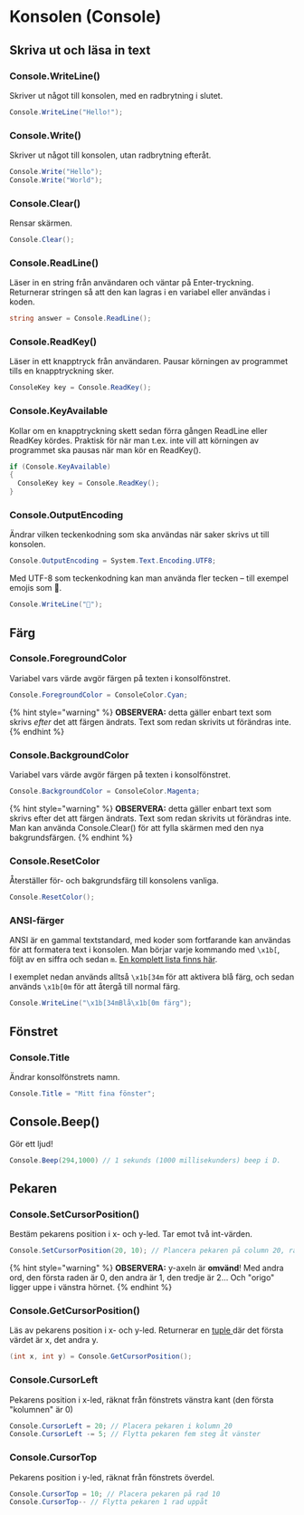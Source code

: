 # Konsolen (Console)

## Skriva ut och läsa in text

### Console.WriteLine()

Skriver ut något till konsolen, med en radbrytning i slutet.

```csharp
Console.WriteLine("Hello!");
```

### Console.Write()

Skriver ut något till konsolen, utan radbrytning efteråt.

```csharp
Console.Write("Hello");
Console.Write("World");
```

### Console.Clear()

Rensar skärmen.

```csharp
Console.Clear();
```

### Console.ReadLine()

Läser in en string från användaren och väntar på Enter-tryckning. Returnerar stringen så att den kan lagras i en variabel eller användas i koden.

```csharp
string answer = Console.ReadLine();
```

### Console.ReadKey()

Läser in ett knapptryck från användaren. Pausar körningen av programmet tills en knapptryckning sker.

```csharp
ConsoleKey key = Console.ReadKey();
```

### Console.KeyAvailable

Kollar om en knapptryckning skett sedan förra gången ReadLine eller ReadKey kördes. Praktisk för när man t.ex. inte vill att körningen av programmet ska pausas när man kör en ReadKey().

```csharp
if (Console.KeyAvailable)
{
  ConsoleKey key = Console.ReadKey();
}
```

### Console.OutputEncoding

Ändrar vilken teckenkodning som ska användas när saker skrivs ut till konsolen.

```csharp
Console.OutputEncoding = System.Text.Encoding.UTF8;
```

Med UTF-8 som teckenkodning kan man använda fler tecken – till exempel emojis som 🤖.

```csharp
Console.WriteLine("🤖");
```

## Färg

### Console.ForegroundColor

Variabel vars värde avgör färgen på texten i konsolfönstret.

```csharp
Console.ForegroundColor = ConsoleColor.Cyan;
```

{% hint style="warning" %}
**OBSERVERA:** detta gäller enbart text som skrivs _efter_ det att färgen ändrats. Text som redan skrivits ut förändras inte.
{% endhint %}

### Console.BackgroundColor

Variabel vars värde avgör färgen på texten i konsolfönstret.

```csharp
Console.BackgroundColor = ConsoleColor.Magenta;
```

{% hint style="warning" %}
**OBSERVERA:** detta gäller enbart text som skrivs efter det att färgen ändrats. Text som redan skrivits ut förändras inte. Man kan använda Console.Clear() för att fylla skärmen med den nya bakgrundsfärgen.
{% endhint %}

### Console.ResetColor

Återställer för- och bakgrundsfärg till konsolens vanliga.

```csharp
Console.ResetColor();
```

### ANSI-färger

ANSI är en gammal textstandard, med koder som fortfarande kan användas för att formatera text i konsolen. Man börjar varje kommando med `\x1b[`, följt av en siffra och sedan `m`. [En komplett lista finns här](https://gist.github.com/raghav4/48716264a0f426cf95e4342c21ada8e7).

I exemplet nedan används alltså `\x1b[34m` för att aktivera blå färg, och sedan används `\x1b[0m` för att återgå till normal färg.

```csharp
Console.WriteLine("\x1b[34mBlå\x1b[0m färg");
```

## Fönstret

### Console.Title

Ändrar konsolfönstrets namn.

```csharp
Console.Title = "Mitt fina fönster";
```

## Console.Beep()

Gör ett ljud!

```csharp
Console.Beep(294,1000) // 1 sekunds (1000 millisekunders) beep i D.
```

## Pekaren

### Console.SetCursorPosition()

Bestäm pekarens position i x- och y-led. Tar emot två int-värden.

```csharp
Console.SetCursorPosition(20, 10); // Plancera pekaren på column 20, rad 10
```

{% hint style="warning" %}
**OBSERVERA:** y-axeln är **omvänd**! Med andra ord, den första raden är 0, den andra är 1, den tredje är 2… Och "origo" ligger uppe i vänstra hörnet.
{% endhint %}

### Console.GetCursorPosition()

Läs av pekarens position i x- och y-led. Returnerar en [tuple ](datatyper/tuples.md)där det första värdet är x, det andra y.

```csharp
(int x, int y) = Console.GetCursorPosition();
```

### Console.CursorLeft

Pekarens position i x-led, räknat från fönstrets vänstra kant (den första "kolumnen" är 0)

```csharp
Console.CursorLeft = 20; // Placera pekaren i kolumn 20
Console.CursorLeft -= 5; // Flytta pekaren fem steg åt vänster
```

### Console.CursorTop

Pekarens position i y-led, räknat från fönstrets överdel.

```csharp
Console.CursorTop = 10; // Placera pekaren på rad 10
Console.CursorTop-- // Flytta pekaren 1 rad uppåt
```

